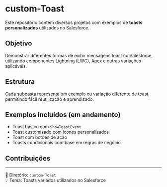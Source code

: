 # custom-Toast

Este repositório contém diversos projetos com exemplos de **toasts personalizados** utilizados no Salesforce.

## Objetivo

Demonstrar diferentes formas de exibir mensagens toast no Salesforce, utilizando componentes Lightning (LWC), Apex e outras variações aplicáveis.

## Estrutura

Cada subpasta representa um exemplo ou variação diferente de toast, permitindo fácil reutilização e aprendizado.

## Exemplos incluídos (em andamento)

- Toast básico com `ShowToastEvent`
- Toast customizado com ícones personalizados
- Toast com botões de ação
- Toasts condicionais com base em regras de negócio

## Contribuições

---

📁 Diretório: `custom-Toast`  
💡 Tema: Toasts variados utilizados no Salesforce
